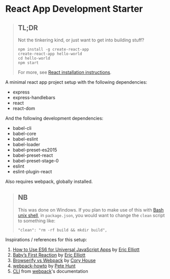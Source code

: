 # React App Development Starter

> ## TL;DR 
> Not the tinkering kind, or just want to get into building stuff?
> ```
> npm install -g create-react-app
> create-react-app hello-world
> cd hello-world
> npm start
> ```
> For more, see [React installation instructions](https://facebook.github.io/react/docs/installation.html).

A minimal react app project setup with the following dependencies:
* express
* express-handlebars
* react
* react-dom

And the following development dependencies:
* babel-cli
* babel-core
* babel-eslint
* babel-loader
* babel-preset-es2015
* babel-preset-react
* babel-preset-stage-0
* eslint
* eslint-plugin-react

Also requires webpack, globally installed.

> ## NB
> This was done on Windows. If you plan to make use of this with [Bash unix shell](https://en.wikipedia.org/wiki/Bash_%28Unix_shell%29),
> in `package.json`, you would want to change the `clean` script to something like:
> ```
> "clean": "rm -rf build && mkdir build",
> ```

Inspirations / references for this setup:

1. [How to Use ES6 for Universal JavaScript Apps](https://medium.com/javascript-scene/how-to-use-es6-for-isomorphic-javascript-apps-2a9c3abe5ea2#.ji17ytoqr) by [Eric Elliott](https://github.com/ericelliott)
2. [Baby’s First Reaction](https://medium.com/javascript-scene/baby-s-first-reaction-2103348eccdd#.720sf8ah4) by [Eric Elliott](https://github.com/ericelliott)
3. [Browserify vs Webpack](https://medium.com/@housecor/browserify-vs-webpack-b3d7ca08a0a9#.lirbr55oc) by [Cory House](https://medium.com/@housecor)
4. [webpack-howto](https://github.com/petehunt/webpack-howto) by [Pete Hunt](https://github.com/petehunt)
5. [CLI](http://webpack.github.io/docs/cli.html) from [webpack](http://webpack.github.io/)'s documentation
